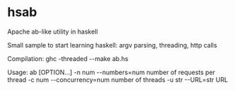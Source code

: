 # hsab
Apache ab-like utility in haskell

Small sample to start learning haskell: argv parsing, threading, http calls

Compilation: 
ghc -threaded --make ab.hs

Usage: ab [OPTION...]
  -n num  --numbers=num      number of requests per thread
  -c num  --concurrency=num  number of threads
  -u str  --URL=str          URL
